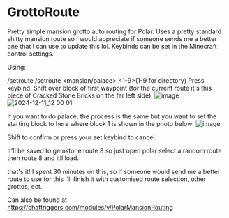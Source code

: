 # GrottoRoute
Pretty simple mansion grotto auto routing for Polar.
Uses a pretty standard shitty mansion route so I would appreciate if someone sends me a better one that I can use to update this lol.
Keybinds can be set in the Minecraft control settings.


Using: 

/setroute /setroute <mansion/palace> <1-9>(1-9 for directory)
Press keybind.
Shift over block of first waypoint (for the current route it's this piece of Cracked Stone Bricks on the far left side).
![image](https://github.com/user-attachments/assets/95b131bb-a8cf-463b-bc90-2b73299fafd4)
![2024-12-11_12 00 01](https://github.com/user-attachments/assets/9c5c8578-0672-42b8-96c0-2b6217666868)

If you want to do palace, the process is the same but you want to set the starting block to here where block 1 is shown in the photo below:
![image](https://github.com/user-attachments/assets/6b111a80-3283-4c1b-ab7f-152cf1105ddf)


Shift to confirm or press your set keybind to cancel.

It'll be saved to gemstone route 8 so just open polar select a random route then route 8 and itll load.

that's it!
I spent 30 minutes on this, so if someone would send me a better route to use for this i'll finish it with customised route selection, other grottos, ect.

Can also be found at https://chattriggers.com/modules/v/PolarMansionRouting
